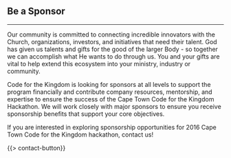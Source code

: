 ## Be a Sponsor
---

Our community is committed to connecting incredible innovators with the Church, organizations, investors, and initiatives that need their talent. God has given us talents and gifts for the good of the larger Body - so together we can accomplish what He wants to do through us. You and your gifts are vital to help extend this ecosystem into your ministry, industry or community.

Code for the Kingdom is looking for sponsors at all levels to support the program financially and contribute company resources, mentorship, and expertise to ensure the success of the Cape Town Code for the Kingdom Hackathon.  We will work closely with major sponsors to ensure you receive sponsorship benefits that support your core objectives. 

If you are interested in exploring sponsorship opportunities for 2016 Cape Town Code for the Kingdom hackathon, contact us!

{{> contact-button}}
